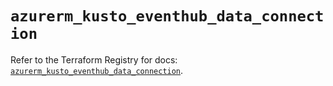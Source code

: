 # `azurerm_kusto_eventhub_data_connection`

Refer to the Terraform Registry for docs: [`azurerm_kusto_eventhub_data_connection`](https://registry.terraform.io/providers/hashicorp/azurerm/4.45.0/docs/resources/kusto_eventhub_data_connection).
